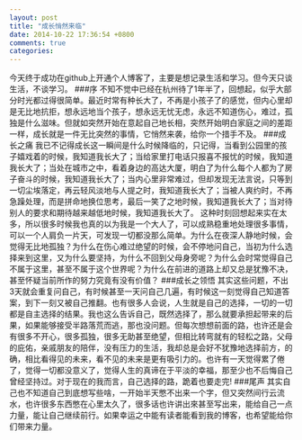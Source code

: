 ```yaml
---
layout: post
title: "成长悄然来临"
date: 2014-10-22 17:36:54 +0800
comments: true
categories: 
---
```

今天终于成功在github上开通个人博客了，主要是想记录生活和学习。但今天只谈生活，不谈学习。
###序
不知不觉中已经在杭州待了1年半了，回想起，似乎大部分时光都过得很简单。最近时常有种长大了，不再是小孩子了的感觉，但内心里却是无比地抗拒，想永远地当个孩子，想永远无忧无虑，永远不知道伤心，难过，孤独是什么滋味。但就如突然开始在意起自己地长相，突然开始明白家庭之间的差距一样，成长就是一件无比突然的事情，它悄然来袭，给你一个措手不及。
###成长之痛
我已不记得成长这一瞬间是什么时候降临的，只记得，当看到公园里的孩子嬉戏着的时候，我知道我长大了；当给家里打电话只报喜不报忧的时候，我知道我长大了；当处在城市之中，看着身边的高达大厦，明白了为什么每个人都为了房子奋斗的时候，我知道我长大了；当内心里非常难过，但却发现无法言说，只等到一切尘埃落定，再云轻风淡地与人提之时，我知道我长大了；当被人爽约时，不再急躁处理，而是拼命地换位思考，最后一笑了之地时候，我知道我长大了；当对待别人的要求和期待越来越低地时候，我知道我长大了。
这种时刻回想起来实在太多，所以很多时候我也真的以为我是一个大人了，可以成熟稳重地处理很多事情，可以一个人肩负一片天，可发现一切都没那么简单。为什么在夜深人静地时候，会觉得无比地孤独？为什么在伤心难过绝望的时候，会不停地问自己，当初为什么选择来到这里，又为什么要坚持，为什么不回到父母身旁呢？为什么会时常觉得自己不属于这里，甚至不属于这个世界呢？为什么在前进的道路上却又总是犹豫不决，甚至怀疑当前所作的努力究竟有没有价值？
###成长之领悟
其实这些问题，不出3天就会重复问自己，有时候甚至一天问自己几遍，有时候这一刻觉得自己知道答案，到下一刻又被自己推翻。也有很多人会说，人生就是自己的选择，一切的一切都是自主选择的结果。我也这么告诉自己，既然选择了，那么就要承担起带来的后果，如果能够接受半路落荒而逃，那也没问题。但每次想想前面的路，也许还是会有很多不开心，很多孤独，很多无助甚至绝望，但相比转弯就有的轻松之路，父母的庇佑，亲戚朋友的陪伴，没有压力的生活，我却总是会好不犹豫地选择前方，的确，相比看得见的未来，看不见的未来是更有吸引力的。也许有一天觉得累了倦了，觉得一切都没意义了，觉得人生的真谛在于平淡的幸福，那至少也不后悔自己曾经坚持过。对于现在的我而言，自己选择的路，跪着也要走完!
###尾声
其实自己也不知道自己到底想写些啥，一开始半天憋不出来一个字，但又突然间行云流水，也许很多东西憋在心里太久了，很多话也许讲出來甚至写出来，能给自己一点力量，能让自己继续前行。如果幸运之中能有读者能看到我的博客，也希望能给你们带来力量。